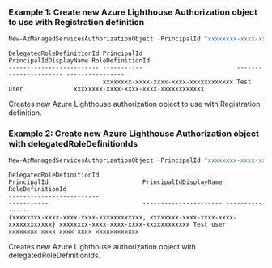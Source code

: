 ### Example 1: Create new Azure Lighthouse Authorization object to use with Registration definition
```powershell
New-AzManagedServicesAuthorizationObject -PrincipalId "xxxxxxxx-xxxx-xxxx-xxxx-xxxxxxxxxxxx" -RoleDefinitionId "xxxxxxxx-xxxx-xxxx-xxxx-xxxxxxxxxxxx" -PrincipalIdDisplayName "Test user"
```

```output
DelegatedRoleDefinitionId PrincipalId                          PrincipalIdDisplayName RoleDefinitionId
------------------------- -----------                          ---------------------- ----------------
                          xxxxxxxx-xxxx-xxxx-xxxx-xxxxxxxxxxxx Test user              xxxxxxxx-xxxx-xxxx-xxxx-xxxxxxxxxxxx
```

Creates new Azure Lighthouse authorization object to use with Registration definition.

### Example 2: Create new Azure Lighthouse Authorization object with delegatedRoleDefinitionIds
```powershell
New-AzManagedServicesAuthorizationObject -PrincipalId "xxxxxxxx-xxxx-xxxx-xxxx-xxxxxxxxxxxx" -RoleDefinitionId "xxxxxxxx-xxxx-xxxx-xxxx-xxxxxxxxxxxx" -PrincipalIdDisplayName "Test user" -DelegatedRoleDefinitionId "xxxxxxxx-xxxx-xxxx-xxxx-xxxxxxxxxxxx"
```

```output
DelegatedRoleDefinitionId                                                    PrincipalId                          PrincipalIdDisplayName RoleDefinitionId
-------------------------                                                    -----------                          ---------------------- ----------------
{xxxxxxxx-xxxx-xxxx-xxxx-xxxxxxxxxxxx, xxxxxxxx-xxxx-xxxx-xxxx-xxxxxxxxxxxx} xxxxxxxx-xxxx-xxxx-xxxx-xxxxxxxxxxxx Test user              xxxxxxxx-xxxx-xxxx-xxxx-xxxxxxxxxxxx
```

Creates new Azure Lighthouse authorization object with delegatedRoleDefinitionIds.